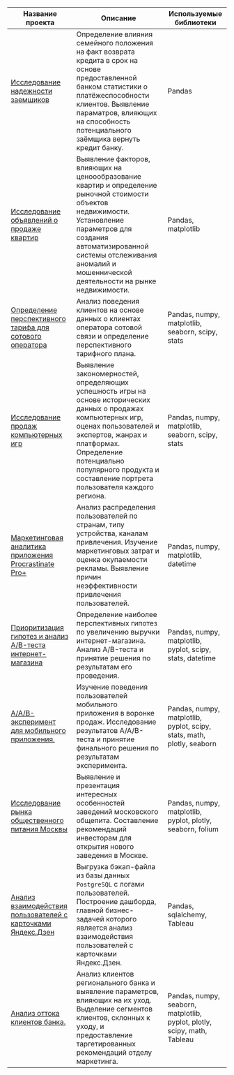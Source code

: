 |**Название проекта**|**Описание**                                                    |**Используемые библиотеки**|
|--------------------|----------------------------------------------------------------|---------------------------|
|[Исследование надежности заемщиков](https://github.com/Genie-da/Data_analysis_projects/tree/main/reliability_of_credit_recipients)|Определение влияния семейного положения на факт возврата кредита в срок на основе предоставленной банком статистики о платёжеспособности клиентов. Выявление параматров, влияющих на способность потенциального заёмщика вернуть кредит банку.|Pandas|
|[Исследование объявлений о продаже квартир](https://github.com/Genie-da/Data_analysis_projects/tree/main/real_estate_research)|Выявление факторов, влияющих на ценоообразование квартир и определение рыночной стоимости объектов недвижимости. Установление параметров для создания автоматизированной системы отслеживания аномалий и мошеннической деятельности на рынке недвижимости.|Pandas, matplotlib|
|[Определение перспективного тарифа для сотового оператора](https://github.com/Genie-da/Data_analysis_projects/tree/main/choosing_mobile_tariff)|Анализ поведения клиентов на основе данных о клиентах оператора сотовой связи и определение перспективного тарифного плана.|Pandas, numpy, matplotlib, seaborn, scipy, stats|
|[Исследование продаж компьютерных игр](https://github.com/Genie-da/Data_analysis_projects/tree/main/computer_games_sales_research)|Выявление закономерностей, определяющих успешность игры на основе исторических данных о продажах компьютерных игр, оценах пользователей и экспертов, жанрах и платформах. Определение потенциально популярного продукта и составление портрета пользователя каждого региона.|Pandas, numpy, matplotlib, seaborn, scipy, stats|
|[Маркетинговая аналитика приложения Procrastinate Pro+](https://github.com/Genie-da/Data_analysis_projects/tree/main/entertainment%20_app%20_marketing_analysis)|Анализ распределения пользователей по странам, типу устройства, каналам привлечения. Изучение маркетинговых затрат и оценка окупаемости рекламы. Выявление причин неэффективности привлечения пользователей.|Pandas, numpy, matplotlib, datetime|
|[Приоритизация гипотез и анализ A/B-теста интернет-магазина](https://github.com/Genie-da/Data_analysis_projects/tree/main/online_store_analysis_of_AB-test)|Определение наиболее перспективных гипотез по увеличению выручки интернет-магазина. Анализ A/B-теста и принятие решения по результатам его проведения.|Pandas, numpy, matplotlib, pyplot, scipy, stats, datetime|
|[A/A/B-эксперимент для мобильного приложения.](https://github.com/Genie-da/Data_analysis_projects/tree/main/AAB-test_by_redesigning_the_mobile_app)|Изучение поведения пользователей мобильного приложения в воронке продаж. Исследование результатов A/A/B-теста и принятие финального решения по результатам эксперимента.|Pandas, numpy, matplotlib, pyplot, scipy, stats, math, plotly, seaborn|
|[Исследование рынка общественного питания Москвы](https://github.com/Genie-da/Data_analysis_projects/tree/main/Moscow_catering_market_research)|Выявление и презентация интересных особенностей заведений московского общепита. Составление рекомендаций инвесторам для открытия нового заведения в Москве.|Pandas, numpy, matplotlib, pyplot, plotly, seaborn, folium|
|[Анализ взаимодействия пользователей с карточками Яндекс.Дзен](https://github.com/Genie-da/Data_analysis_projects/tree/main/Automation_Yandex.Zen)|Выгрузка бэкап-файла из базы данных `PostgreSQL` c логами пользователей. Построение дашборда, главной бизнес-задачей которого является анализ взаимодействия пользователей с карточками Яндекс.Дзен.|Pandas, sqlalchemy, Tableau|
|[Анализ оттока клиентов банка.](https://github.com/Genie-da/Data_analysis_projects/tree/main/Outflow_of%20_bank_customers_research)|Анализ клиентов регионального банка и выявление параметров, влияющих на их уход. Выделение сегментов клиентов, склонных к уходу, и предоставление таргетированных рекомендаций отделу маркетинга.|Pandas, numpy, seaborn, matplotlib, pyplot, plotly, scipy, math, Tableau|
